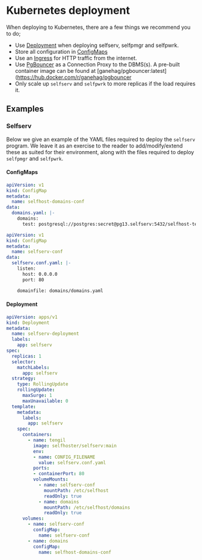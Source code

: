 # Kubernetes deployment

When deploying to Kubernetes, there are a few things we recommend you to do;

- Use [Deployment](https://kubernetes.io/docs/concepts/workloads/controllers/deployment/) when deploying selfserv, selfpmgr and selfpwrk.
- Store all configuration in [ConfigMaps](https://kubernetes.io/docs/concepts/configuration/configmap/)
- Use an [Ingress](https://kubernetes.io/docs/concepts/services-networking/ingress/) for HTTP traffic from the internet.
- Use [PgBouncer](https://www.pgbouncer.org/) as a Connection Proxy to the DBMS(s). A pre-built container image can be found at [ganehag/pgbouncer:latest](https://hub.docker.com/r/ganehag/pgbouncer
- Only scale up `selfserv` and `selfpwrk` to more replicas if the load requires it.


## Examples

### Selfserv

Below we give an example of the YAML files required to deploy the `selfserv` program. We leave it as an exercise to the reader to add/modify/extend these as suited for their environment, along with the files required to deploy `selfpmgr` and `selfpwrk`.

#### ConfigMaps

```yaml
apiVersion: v1
kind: ConfigMap
metadata:
  name: selfhost-domains-conf
data:
  domains.yaml: |-
    domains:
      test: postgresql://postgres:secret@pg13.selfserv:5432/selfhost-test
```

```yaml
apiVersion: v1
kind: ConfigMap
metadata:
  name: selfserv-conf
data:
  selfserv.conf.yaml: |-
    listen:
      host: 0.0.0.0
      port: 80

    domainfile: domains/domains.yaml
```

#### Deployment

```yaml
apiVersion: apps/v1
kind: Deployment
metadata:
  name: selfserv-deployment
  labels:
    app: selfserv
spec:
  replicas: 1
  selector:
    matchLabels:
      app: selfserv
  strategy:
    type: RollingUpdate
    rollingUpdate:
      maxSurge: 1
      maxUnavailable: 0
  template:
    metadata:
      labels:
        app: selfserv
    spec:
      containers:
        - name: tengil
          image: selfhoster/selfserv:main
          env:
          - name: CONFIG_FILENAME
            value: selfserv.conf.yaml
          ports:
          - containerPort: 80
          volumeMounts:
            - name: selfserv-conf
              mountPath: /etc/selfhost
              readOnly: true
            - name: domains
              mountPath: /etc/selfhost/domains
              readOnly: true
      volumes:
        - name: selfserv-conf
          configMap:
            name: selfserv-conf
        - name: domains
          configMap:
            name: selfhost-domains-conf
```
